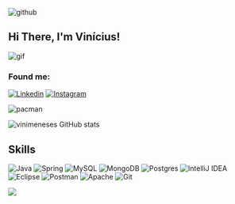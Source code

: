![github](https://komarev.com/ghpvc/?username=vinimeneses&color=blue&style=for-the-badge)
## Hi There, I'm Vinícius!
![gif](https://user-images.githubusercontent.com/74038190/226190894-18e959ba-d458-4a94-ac44-790190f2a947.gif)

### Found me:
 [![Linkedin](https://img.shields.io/badge/LinkedIn-0077B5?style=for-the-badge&logo=linkedin&logoColor=white)](https://www.linkedin.viníciusmeneses/)
 [![Instagram](https://img.shields.io/badge/Instagram-E4405F?style=for-the-badge&logo=instagram&logoColor=white)](https://www.instagram.com/oviniciusmeneses/)  

![pacman](https://user-images.githubusercontent.com/74038190/212284158-e840e285-664b-44d7-b79b-e264b5e54825.gif)

![vinimeneses GitHub stats](https://github-readme-stats.vercel.app/api?username=vinimeneses&show_icons=true&theme=dracula)

## Skills
![Java](https://img.shields.io/badge/Java-ED8B00?style=for-the-badge&logo=java&logoColor=white)
![Spring](https://img.shields.io/badge/spring-%236DB33F.svg?style=for-the-badge&logo=spring&logoColor=white)
![MySQL](https://img.shields.io/badge/mysql-%2300f.svg?style=for-the-badge&logo=mysql&logoColor=white)
![MongoDB](https://img.shields.io/badge/MongoDB-%234ea94b.svg?style=for-the-badge&logo=mongodb&logoColor=white)
![Postgres](https://img.shields.io/badge/postgres-%23316192.svg?style=for-the-badge&logo=postgresql&logoColor=white)
![IntelliJ IDEA](https://img.shields.io/badge/IntelliJIDEA-000000.svg?style=for-the-badge&logo=intellij-idea&logoColor=white)
![Eclipse](https://img.shields.io/badge/Eclipse-FE7A16.svg?style=for-the-badge&logo=Eclipse&logoColor=white)
![Postman](https://img.shields.io/badge/Postman-FF6C37?style=for-the-badge&logo=postman&logoColor=white)
![Apache](https://img.shields.io/badge/apache-%23D42029.svg?style=for-the-badge&logo=apache&logoColor=white)
![Git](https://img.shields.io/badge/git-%23F05033.svg?style=for-the-badge&logo=git&logoColor=white)

![](https://user-images.githubusercontent.com/74038190/215283295-44de9069-d569-4963-ba8f-264443a54c6d.gif)
